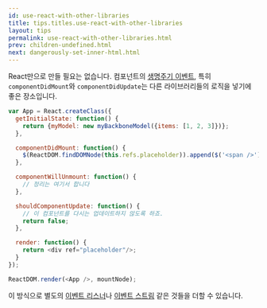 ```yaml
---
id: use-react-with-other-libraries
title: tips.titles.use-react-with-other-libraries
layout: tips
permalink: use-react-with-other-libraries.html
prev: children-undefined.html
next: dangerously-set-inner-html.html
---
```


React만으로 만들 필요는 없습니다. 컴포넌트의 [생명주기 이벤트](/react/docs/component-specs-ko-KR.html#lifecycle-methods), 특히 `componentDidMount`와 `componentDidUpdate`는 다른 라이브러리들의 로직을 넣기에 좋은 장소입니다.

```js
var App = React.createClass({
  getInitialState: function() {
    return {myModel: new myBackboneModel({items: [1, 2, 3]})};
  },

  componentDidMount: function() {
    $(ReactDOM.findDOMNode(this.refs.placeholder)).append($('<span />'));
  },

  componentWillUnmount: function() {
    // 정리는 여기서 합니다
  },

  shouldComponentUpdate: function() {
    // 이 컴포넌트를 다시는 업데이트하지 않도록 하죠.
    return false;
  },

  render: function() {
    return <div ref="placeholder"/>;
  }
});

ReactDOM.render(<App />, mountNode);
```

이 방식으로 별도의 [이벤트 리스너](/react/tips/dom-event-listeners-ko-KR.html)나 [이벤트 스트림](https://baconjs.github.io) 같은 것들을 더할 수 있습니다.
